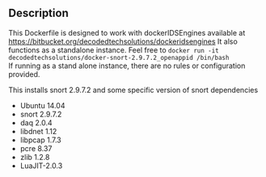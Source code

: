 ## Description ##

This Dockerfile is designed to work with dockerIDSEngines available at https://bitbucket.org/decodedtechsolutions/dockeridsengines
It also functions as a standalone instance.  Feel free to `docker run -it decodedtechsolutions/docker-snort-2.9.7.2_openappid /bin/bash`  
If running as a stand alone instance, there are no rules or configuration provided.  

This installs snort 2.9.7.2 and some specific version of snort dependencies 

*	Ubuntu 14.04
*	snort 2.9.7.2
*	daq 2.0.4
*	libdnet 1.12
*	libpcap 1.7.3
*	pcre 8.37
*	zlib 1.2.8
*	LuaJIT-2.0.3

